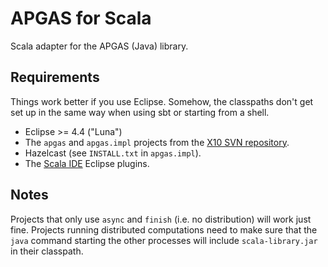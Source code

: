APGAS for Scala
===

Scala adapter for the APGAS (Java) library.

Requirements
---

Things work better if you use Eclipse. Somehow, the classpaths don't get set up
in the same way when using sbt or starting from a shell.

- Eclipse >= 4.4 ("Luna")
- The `apgas` and `apgas.impl` projects from the [X10 SVN
  repository](http://sourceforge.net/p/x10/code/HEAD/tree/trunk/).
- Hazelcast (see `INSTALL.txt` in `apgas.impl`).
- The [Scala IDE](http://scala-ide.org/download/current.html) Eclipse plugins.

Notes
---

Projects that only use `async` and `finish` (i.e. no distribution) will work
just fine. Projects running distributed computations need to make sure that the
`java` command starting the other processes will include `scala-library.jar` in
their classpath.
